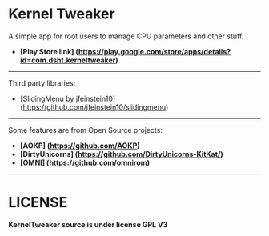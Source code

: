 Kernel Tweaker
==============

A simple app for root users to manage CPU parameters and other stuff.

* **[Play Store link] (https://play.google.com/store/apps/details?id=com.dsht.kerneltweaker)**

---

Third party libraries:

* [SlidingMenu by jfeinstein10] (https://github.com/jfeinstein10/slidingmenu)

---

Some features are from Open Source projects:

* **[AOKP] (https://github.com/AOKP)**
* **[DirtyUnicorns] (https://github.com/DirtyUnicorns-KitKat/)**
* **[OMNI] (https://github.com/omnirom)**

---



LICENSE
=======

**KernelTweaker source is under license GPL V3**
